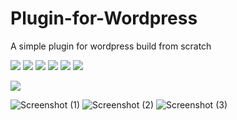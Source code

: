 # Plugin-for-Wordpress
A simple plugin for wordpress build from scratch

[![](https://img.shields.io/github/license/kuldeep3/Plugin-for-Wordpress.svg)](https://github.com/kuldeep3/Plugin-for-Wordpress/blob/master/LICENSE.md)
![](https://img.shields.io/github/repo-size/kuldeep3/Plugin-for-Wordpress.svg)
![](https://img.shields.io/github/languages/count/kuldeep3/Plugin-for-Wordpress.svg)
![](https://img.shields.io/github/languages/top/kuldeep3/Plugin-for-Wordpress.svg)
![](https://img.shields.io/github/contributors/kuldeep3/Plugin-for-Wordpress.svg)
![](https://img.shields.io/github/last-commit/kuldeep3/Plugin-for-Wordpress.svg)

![](https://forthebadge.com/images/badges/built-by-developers.svg)

![Screenshot (1)](https://user-images.githubusercontent.com/37093310/62997863-34f75e80-be87-11e9-8abf-30191432add4.png)
![Screenshot (2)](https://user-images.githubusercontent.com/37093310/62997897-55271d80-be87-11e9-8ab6-2fbec76e0a6e.png)
![Screenshot (3)](https://user-images.githubusercontent.com/37093310/62997910-5eb08580-be87-11e9-9245-d71c74d47f0b.png)
